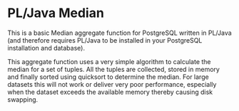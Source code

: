 PL/Java Median
=============

This is a basic Median aggregate function for PostgreSQL written in PL/Java (and therefore requires PL/Java to be installed in your PostgreSQL installation and database).

This aggregate function uses a very simple algorithm to calculate the median for a set of tuples. All the tuples are collected, stored in memory and finally sorted using quicksort to determine the median. For large datasets this will not work or deliver very poor performance, especially when the dataset exceeds the available memory thereby causing disk swapping.
